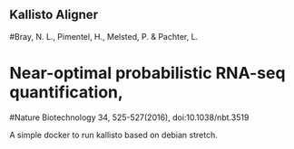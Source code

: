 ## Kallisto Aligner

#Bray, N. L., Pimentel, H., Melsted, P. & Pachter, L.
# Near-optimal probabilistic RNA-seq quantification, 
#Nature Biotechnology 34, 525-527(2016), doi:10.1038/nbt.3519

A simple docker to run kallisto based on debian stretch.

